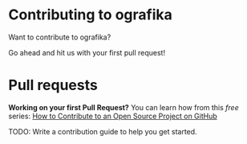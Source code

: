 # Contributing to ografika

Want to contribute to ografika?

Go ahead and hit us with your first pull request!

# Pull requests

**Working on your first Pull Request?** You can learn how from this _free_ series: [How to Contribute to an Open Source Project on GitHub](https://egghead.io/series/how-to-contribute-to-an-open-source-project-on-github)

TODO: Write a contribution guide to help you get started.
